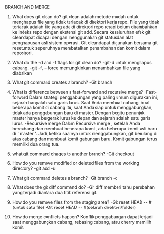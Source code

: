 BRANCH AND MERGE

1. What does git clean do?
git clean adalah metode mudah untuk menghapus file yang tidak terlacak di direktori kerja repo. 
File yang tidak terlacak adalah file yang ada di direktori repo tetapi belum ditambahkan ke indeks repo dengan ekstensi git add. 
Secara keseluruhan efek git cleandapat dicapai dengan menggunakan git statusdan alat penghapusan asli sistem operasi. 
Git cleandapat digunakan bersama git resetuntuk sepenuhnya membatalkan penambahan dan komit dalam repositori.


2. What do the -d and -f flags for git clean do?
-git-d untuk menghapus cabang.
-git -f, --force memungkinkan menambahkan file yang diabaikan

3. What git command creates a branch?
-Git branch

4. What is difference between a fast-forward and recursive merge?
-Fast-forward
Dalam strategi penggabungan yang paling umum digunakan ini, sejarah hanyalah satu garis lurus. 
Saat Anda membuat cabang, buat beberapa komit di cabang itu, saat Anda siap untuk menggabungkan, tidak ada penggabungan baru di master. Dengan begitu penunjuk master hanya bergerak lurus ke depan dan sejarah adalah satu garis lurus.
-Recursive merge
Dalam Recursive merge , setelah Anda bercabang dan membuat beberapa komit, ada beberapa komit asli baru di ' master '. 
Jadi, ketika saatnya untuk menggabungkan, git berulang di atas cabang dan membuat komit gabungan baru. Komit gabungan terus memiliki dua orang tua.

5. what git command chages to another branch?
-Git checkout

6. How do you remove modified or deleted files from the working directory?
-git add -u

7. What git command deletes a branch?
-Git branch -d

8. What does the git diff command do?
-Git diff memberi tahu perubahan yang terjadi diantara dua titik referensi git.

9. How do you remove files from the staging area?
-Git reset HEAD --<file> #(untuk satu file)
-Git reset HEAD --<directoryName> #(seluruh direktori/folder)


10. How do  merge conflicts happen?
Konflik penggabungan dapat terjadi saat menggabungkan cabang, rebasing cabang, atau cherry memilih komit.
